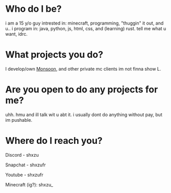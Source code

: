 # Who do I be?
i am a 15 y/o guy intrested in: minecraft, programming, "thuggin" it out, and u..
i program in: java, python, js, html, css, and (learning) rust.
tell me what u want, idrc.
# What projects you do?
I develop/own [Monsoon](https://monsoon.wtf), and other private mc clients im not finna show L.
# Are you open to do any projects for me?
uhh. hmu and ill talk wit u abt it. i usually dont do anything without pay, but im pushable.
# Where do I reach you?
Discord - shxzu

Snapchat - shxzufr

Youtube - shxzufr

Minecraft (ig?): shxzu_
